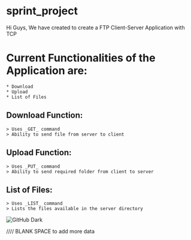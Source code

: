 # sprint_project
 
Hi Guys, We have created to create a FTP Client-Server Application with TCP

# Current Functionalities of the Application are:
	* Download
	* Upload
	* List of Files
	
## Download Function:
	> Uses _GET_ command
	> Ability to send file from server to client

## Upload Function:
	> Uses _PUT_ command
	> Ability to send required folder from client to server

## List of Files:
	> Uses _LIST_ command
	> Lists the files available in the server directory
	

![GitHub Dark](https://github.com/github-dark.png#gh-light-mode-only)


//// BLANK SPACE to add more data
